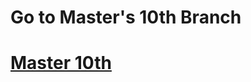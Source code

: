 <h1>Go to Master's 10th  Branch</h1>
<h1><a href= 'https://github.com/AvinandanBose/todolistapp_updates/tree/master_nine'>Master 10th</a></h1>
